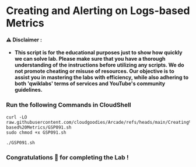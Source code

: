 #  Creating and Alerting on Logs-based Metrics


#### ⚠️ Disclaimer :
- **This script is for the educational purposes just to show how quickly we can solve lab. Please make sure that you have a thorough understanding of the instructions before utilizing any scripts. We do not promote cheating or  misuse of resources. Our objective is to assist you in mastering the labs with efficiency, while also adhering to both 'qwiklabs' terms of services and YouTube's community guidelines.**

### Run the following Commands in CloudShell 


```
curl -LO raw.githubusercontent.com/cloudgoodies/Arcade/refs/heads/main/Creating%20and%20Alerting%20on%20Logs-based%20Metrics/GSP091.sh
sudo chmod +x GSP091.sh

./GSP091.sh
```

### Congratulations 🎉 for completing the Lab !
